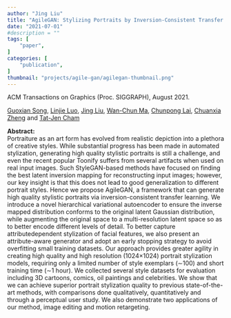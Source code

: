 ```yaml
---
author: "Jing Liu"
title: "AgileGAN: Stylizing Portraits by Inversion-Consistent Transfer Learning"
date: "2021-07-01"
#description = ""
tags: [
    "paper",
]
categories: [
    "publication",
]
thumbnail: "projects/agile-gan/agilegan-thumbnail.png"
---
```

ACM Transactions on Graphics (Proc. SIGGRAPH), August 2021.
<!--more-->
[Guoxian Song](https://guoxiansong.github.io/homepage/), [Linjie Luo](http://linjieluo.com/), [Jing Liu](www.jingliu.live), [Wan-Chun Ma](https://www.linkedin.com/in/wmafx/), [Chunpong Lai](https://www.linkedin.com/in/chunpong-lai-69a722110/), [Chuanxia Zheng](https://www.chuanxiaz.com/) and [Tat-Jen Cham](https://personal.ntu.edu.sg/astjcham/)  

**Abstract:**  
Portraiture as an art form has evolved from realistic depiction into a plethora
of creative styles. While substantial progress has been made in automated
stylization, generating high quality stylistic portraits is still a challenge, and
even the recent popular Toonify suffers from several artifacts when used on
real input images. Such StyleGAN-based methods have focused on finding
the best latent inversion mapping for reconstructing input images; however,
our key insight is that this does not lead to good generalization to different
portrait styles. Hence we propose AgileGAN, a framework that can generate
high quality stylistic portraits via inversion-consistent transfer learning. We
introduce a novel hierarchical variational autoencoder to ensure the inverse
mapped distribution conforms to the original latent Gaussian distribution,
while augmenting the original space to a multi-resolution latent space so as to better encode different levels of detail. To better capture attributedependent stylization of facial features, we also present an attribute-aware
generator and adopt an early stopping strategy to avoid overfitting small
training datasets. Our approach provides greater agility in creating high
quality and high resolution (1024×1024) portrait stylization models, requiring
only a limited number of style exemplars (∼100) and short training time
(∼1 hour). We collected several style datasets for evaluation including 3D
cartoons, comics, oil paintings and celebrities. We show that we can achieve
superior portrait stylization quality to previous state-of-the-art methods,
with comparisons done qualitatively, quantitatively and through a perceptual
user study. We also demonstrate two applications of our method, image
editing and motion retargeting.
